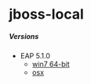# jboss-local

##### Versions
* EAP 5.1.0
  * [win7 64-bit](docs/eap/5.1.0/win7.64.md)
  * [osx](docs/eap/5.1.0/osx.md)
